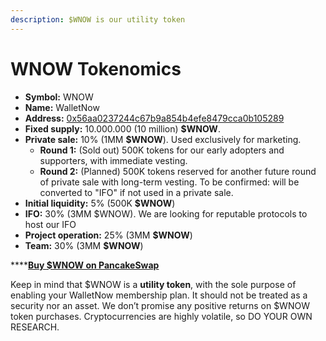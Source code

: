 ```yaml
---
description: $WNOW is our utility token
---
```


# WNOW Tokenomics



* **Symbol:** WNOW
* **Name:** WalletNow
* **Address:** [0x56aa0237244c67b9a854b4efe8479cca0b105289](https://bscscan.com/token/0x56aa0237244c67b9a854b4efe8479cca0b105289)
* **Fixed supply:** 10.000.000 \(10 million\) **$WNOW**.
* **Private sale:** 10% \(1MM **$WNOW**\). Used exclusively for marketing.
  * **Round 1:** \(Sold out\) 500K tokens for our early adopters and supporters, with immediate vesting.
  * **Round 2:** \(Planned\) 500K tokens reserved for another future round of private sale with long-term vesting. To be confirmed: will be converted to "IFO" if not used in a private sale.
* **Initial liquidity:** 5% \(500K **$WNOW**\)
* **IFO:** 30% \(3MM $WNOW\). We are looking for reputable protocols to host our IFO
* **Project operation:** 25% \(3MM **$WNOW**\)
* **Team:** 30% \(3MM **$WNOW**\)

\*\*\*\*[**Buy $WNOW on PancakeSwap**](https://exchange.pancakeswap.finance/#/swap?outputCurrency=0x56aa0237244c67b9a854b4efe8479cca0b105289)

Keep in mind that $WNOW is a **utility token**, with the sole purpose of enabling your WalletNow membership plan. It should not be treated as a security nor an asset. We don’t promise any positive returns on $WNOW token purchases. Cryptocurrencies are highly volatile, so DO YOUR OWN RESEARCH.

